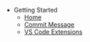- Getting Started
  - [Home](/)
  - [Commit Message](commit-message.md)
  - [VS Code Extensions](vs-code-extensions.md)

